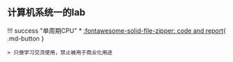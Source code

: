 ## 计算机系统一的lab

!!! success "单周期CPU"
    * [:fontawesome-solid-file-zipper: code and report](../files/单周期.zip){ .md-button }

    > 只做学习交流使用，禁止被用于商业化用途
